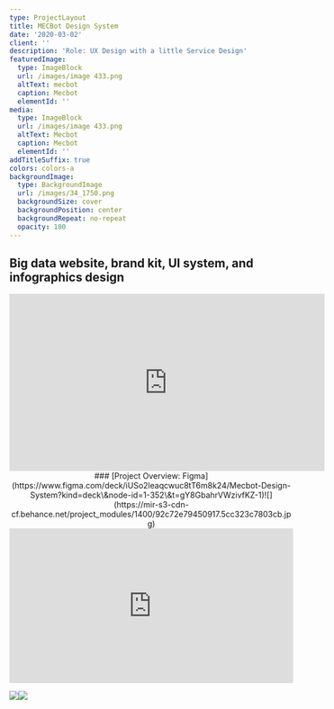 ```yaml
---
type: ProjectLayout
title: MECBot Design System
date: '2020-03-02'
client: ''
description: 'Role: UX Design with a little Service Design'
featuredImage:
  type: ImageBlock
  url: /images/image 433.png
  altText: mecbot
  caption: Mecbot
  elementId: ''
media:
  type: ImageBlock
  url: /images/image 433.png
  altText: Mecbot
  caption: Mecbot
  elementId: ''
addTitleSuffix: true
colors: colors-a
backgroundImage:
  type: BackgroundImage
  url: /images/34_1750.png
  backgroundSize: cover
  backgroundPosition: center
  backgroundRepeat: no-repeat
  opacity: 100
---
```

## Big data website, brand kit, UI system, and infographics design

<iframe width="560" height="315" src="https://www.youtube.com/embed/T-OFFeSizV4?si=WtgI2jhSgEryyJhe" title="YouTube video player" frameborder="0" allow="accelerometer; autoplay; clipboard-write; encrypted-media; gyroscope; picture-in-picture; web-share" referrerpolicy="strict-origin-when-cross-origin" allowfullscreen></iframe>

<div style="text-align: center">### [Project Overview: Figma](https://www.figma.com/deck/iUSo2leaqcwuc8tT6m8k24/Mecbot-Design-System?kind=deck\&node-id=1-352\&t=gY8GbahrVWzivfKZ-1)![](https://mir-s3-cdn-cf.behance.net/project_modules/1400/92c72e79450917.5cc323c7803cb.jpg)</div>

<div style="padding:54.57% 0 0 0;position:relative;"><iframe src="https://player.vimeo.com/video/333050381?badge=0&autopause=0&player_id=0&app_id=58479" frameborder="0" allow="autoplay; fullscreen; picture-in-picture; clipboard-write; encrypted-media" style="position:absolute;top:0;left:0;width:100%;height:100%;" title="Mecbot How it works"></iframe></div><script src="https://player.vimeo.com/api/player.js"></script>

![](https://mir-s3-cdn-cf.behance.net/project_modules/1400/95277579450917.5cc323c77e2b5.jpg)![](https://mir-s3-cdn-cf.behance.net/project_modules/1400/3e198e79450917.5cc323c77aa33.jpg)
